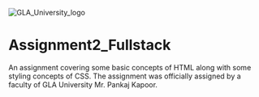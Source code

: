![GLA_University_logo](https://user-images.githubusercontent.com/59922056/129214657-f04896bd-d073-4026-990f-e8f04b016bcb.png)

# Assignment2_Fullstack

An assignment covering some basic concepts of HTML along with some styling concepts of CSS. The assignment was officially assigned by a faculty of GLA University Mr. Pankaj Kapoor.
